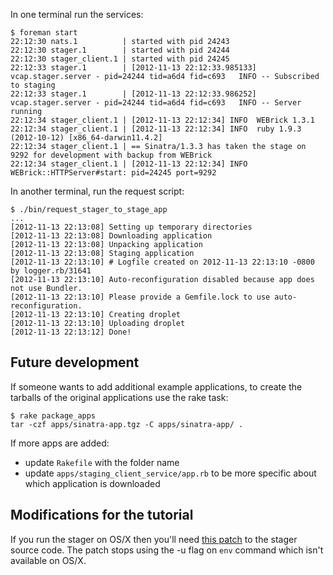 

In one terminal run the services:

```
$ foreman start
22:12:30 nats.1          | started with pid 24243
22:12:30 stager.1        | started with pid 24244
22:12:30 stager_client.1 | started with pid 24245
22:12:33 stager.1        | [2012-11-13 22:12:33.985133] vcap.stager.server - pid=24244 tid=a6d4 fid=c693   INFO -- Subscribed to staging
22:12:33 stager.1        | [2012-11-13 22:12:33.986252] vcap.stager.server - pid=24244 tid=a6d4 fid=c693   INFO -- Server running
22:12:34 stager_client.1 | [2012-11-13 22:12:34] INFO  WEBrick 1.3.1
22:12:34 stager_client.1 | [2012-11-13 22:12:34] INFO  ruby 1.9.3 (2012-10-12) [x86_64-darwin11.4.2]
22:12:34 stager_client.1 | == Sinatra/1.3.3 has taken the stage on 9292 for development with backup from WEBrick
22:12:34 stager_client.1 | [2012-11-13 22:12:34] INFO  WEBrick::HTTPServer#start: pid=24245 port=9292
```

In another terminal, run the request script:

```
$ ./bin/request_stager_to_stage_app
...
[2012-11-13 22:13:08] Setting up temporary directories
[2012-11-13 22:13:08] Downloading application
[2012-11-13 22:13:08] Unpacking application
[2012-11-13 22:13:08] Staging application
[2012-11-13 22:13:10] # Logfile created on 2012-11-13 22:13:10 -0800 by logger.rb/31641
[2012-11-13 22:13:10] Auto-reconfiguration disabled because app does not use Bundler.
[2012-11-13 22:13:10] Please provide a Gemfile.lock to use auto-reconfiguration.
[2012-11-13 22:13:10] Creating droplet
[2012-11-13 22:13:10] Uploading droplet
[2012-11-13 22:13:12] Done!
```


## Future development

If someone wants to add additional example applications, to create the tarballs of the original applications use the rake task:

```
$ rake package_apps
tar -czf apps/sinatra-app.tgz -C apps/sinatra-app/ .
```

If more apps are added:

* update `Rakefile` with the folder name
* update `apps/staging_client_service/app.rb` to be more specific about which application is downloaded

## Modifications for the tutorial

If you run the stager on OS/X then you'll need <a href="http://reviews.cloudfoundry.org/11414">this patch</a> to the stager source code. The patch stops using the -u flag on `env` command which isn't available on OS/X.

